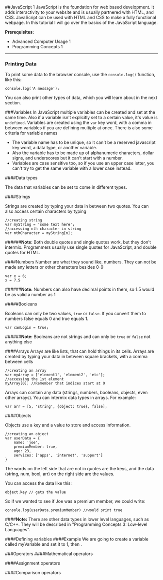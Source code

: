 
##JavaScript 1
JavaScript is the foundation for web based development. It adds interactivity to your website and is usually partnered with HTML, and CSS. JavaScript can be used with HTML and CSS to make a fully functional webpage. In this tutorial I will go over the basics of the JavaScript language.

**Prerequisites:**

- Advanced Computer Usage 1
- Programming Concepts 1


----------

### Printing Data

To print some data to the browser console, use the `console.log()` function, like this:

    console.log('A message');

You can also print other types of data, which you will learn about in the next section.


###Variables
In JavaScript multiple variables can be created and set at the same time. Also if a variable isn't explicitly set to a certain value, it's value is  `undefined`. Variables are created using the `var` key word, with a comma in between variables if you are defining multiple at once. There is also some criteria for variable names


 - The variable name has to be unique, so It can't be a reserved javascript key word, a data type, or another variable.
 - Also the variable has to be made up of alphanumeric characters, dollar signs, and underscores but it can't start with a number.
 - Variables are case sensitive too, so if you use an upper case letter, you can't try to get the same variable with a lower case instead.
 

####Data types

The data that variables can be set to come in different types. 

####Strings

Strings are created by typing your data in between two quotes. You can also access certain characters by typing

	//creating string
    var myString = 'some text here';
    //accessing nth character in string
    var nthCharacter = myString[n];
    

######**Note:** Both double quotes and single quotes work, but they don't intermix. Programmers usually use single quotes for JavaScript, and double quotes for HTML.

####Numbers
Number are what they sound like, numbers. They can not be made any letters or other characters besides 0-9

    var x = 6;
    x = 7.5

######**Note:** Numbers can also have decimal points in them, so 1.5 would be as valid a number as 1 

#####Booleans

Booleans can only be two values, `true` or `false`. If you convert them to numbers false equals 0 and true equals 1.

    var canLogin = true;

######**Note:** Booleans are not strings and can only be `true` or `false` not anything else

####Arrays
Arrays are like lists, that can hold things in its cells. Arrays are created by typing your data in between square brackets, with a comma between cells

	//creating an array
	var myArray = ['element1', 'element2', 'etc'];
    //accessing the 1st element
    myArray[0]; //Remember that indices start at 0

Arrays can contain any data (strings, numbers, booleans, objects, even other arrays). You can intermix data types in arrays. For example:

    var arr = [5, 'string', {object: true}, false];

 
####Objects

Objects use a key and a value to store and access information.

    //creating an object
    var userData = {
	    name: 'joe',
	    premiumMember: true,
	    age: 23,
	    services: ['apps', 'internet', 'support']
    }
The words on the left side that are not in quotes are the keys, and the data (string, num, bool, arr) on the right side are the values.

You can access the data like this:

    object.key // gets the value

So if we wanted to see if Joe was a premium member, we could write:

    console.log(userData.premiumMember) //would print true

####**Note:** There are other data types in lower level languages, such as C/C++. They will be described in "Programming Concepts 3: Low-level Languages".

####Defining variables
####Example
We are going to create a variable called myVariable and set it to 1, then .

###Operators
####Mathematical operators 



####Assignment operators



####Comparison operators

